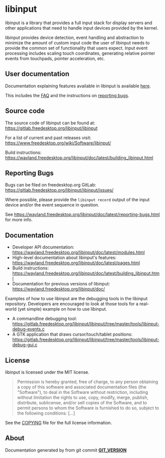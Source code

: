 libinput
========

libinput is a library that provides a full input stack for display servers
and other applications that need to handle input devices provided by the
kernel.

libinput provides device detection, event handling and abstraction to
minimize the amount of custom input code the user of libinput needs to
provide the common set of functionality that users expect. Input event
processing includes scaling touch coordinates, generating
relative pointer events from touchpads, pointer acceleration, etc.

User documentation
------------------

Documentation explaining features available in libinput is available
[here](https://wayland.freedesktop.org/libinput/doc/latest/pages.html).

This includes the [FAQ](https://wayland.freedesktop.org/libinput/doc/latest/faq.html)
and the instructions on
[reporting bugs](https://wayland.freedesktop.org/libinput/doc/latest/reporting_bugs.html).


Source code
-----------

The source code of libinput can be found at:
https://gitlab.freedesktop.org/libinput/libinput

For a list of current and past releases visit:
https://www.freedesktop.org/wiki/Software/libinput/

Build instructions:
https://wayland.freedesktop.org/libinput/doc/latest/building_libinput.html

Reporting Bugs
--------------

Bugs can be filed on freedesktop.org GitLab:
https://gitlab.freedesktop.org/libinput/libinput/issues/

Where possible, please provide the `libinput record` output
of the input device and/or the event sequence in question.

See https://wayland.freedesktop.org/libinput/doc/latest/reporting-bugs.html
for more info.

Documentation
-------------

- Developer API documentation: https://wayland.freedesktop.org/libinput/doc/latest/modules.html
- High-level documentation about libinput's features:
  https://wayland.freedesktop.org/libinput/doc/latest/pages.html
- Build instructions:
  https://wayland.freedesktop.org/libinput/doc/latest/building_libinput.html
- Documentation for previous versions of libinput: https://wayland.freedesktop.org/libinput/doc/

Examples of how to use libinput are the debugging tools in the libinput
repository. Developers are encouraged to look at those tools for a
real-world (yet simple) example on how to use libinput.

- A commandline debugging tool: https://gitlab.freedesktop.org/libinput/libinput/tree/master/tools/libinput-debug-events.c
- A GTK application that draws cursor/touch/tablet positions: https://gitlab.freedesktop.org/libinput/libinput/tree/master/tools/libinput-debug-gui.c

License
-------

libinput is licensed under the MIT license.

> Permission is hereby granted, free of charge, to any person obtaining a
> copy of this software and associated documentation files (the "Software"),
> to deal in the Software without restriction, including without limitation
> the rights to use, copy, modify, merge, publish, distribute, sublicense,
> and/or sell copies of the Software, and to permit persons to whom the
> Software is furnished to do so, subject to the following conditions: [...]

See the [COPYING](https://gitlab.freedesktop.org/libinput/libinput/tree/master/COPYING)
file for the full license information.

About
-----

Documentation generated by from git commit [__GIT_VERSION__](https://gitlab.freedesktop.org/libinput/libinput/commit/__GIT_VERSION__)
